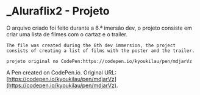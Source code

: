 # _Aluraflix2  - Projeto
O arquivo criado foi feito durante a 6.ª imersão dev, o projeto consiste em criar uma lista de filmes com o cartaz e o trailer. 

    The file was created during the 6th dev immersion, the project consists of creating a list of films with the poster and the trailer.

    projeto original no CodePen:https://codepen.io/kyoukilau/pen/mdjarVz
A Pen created on CodePen.io. Original URL: [https://codepen.io/kyoukilau/pen/mdjarVz](https://codepen.io/kyoukilau/pen/mdjarVz).

